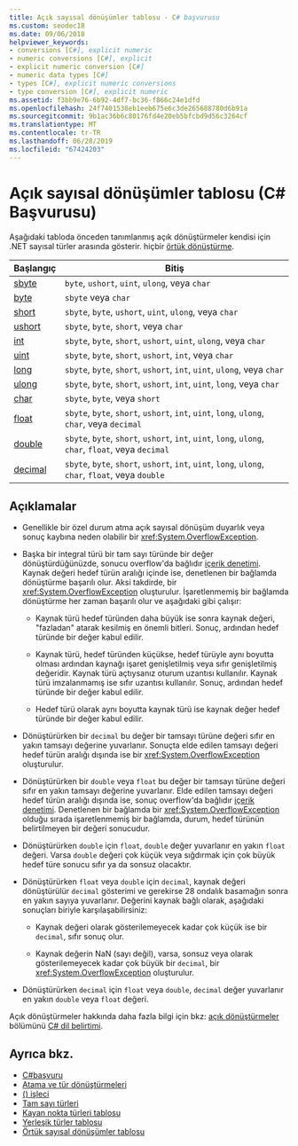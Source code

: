 ```yaml
---
title: Açık sayısal dönüşümler tablosu - C# başvurusu
ms.custom: seodec18
ms.date: 09/06/2018
helpviewer_keywords:
- conversions [C#], explicit numeric
- numeric conversions [C#], explicit
- explicit numeric conversion [C#]
- numeric data types [C#]
- types [C#], explicit numeric conversions
- type conversion [C#], explicit numeric
ms.assetid: f3bb9e76-6b92-4df7-bc36-f866c24e1dfd
ms.openlocfilehash: 24f7401538eb1eeb675e6c3de265688780d6b91a
ms.sourcegitcommit: 9b1ac36b6c80176fd4e20eb5bfcbd9d56c3264cf
ms.translationtype: MT
ms.contentlocale: tr-TR
ms.lasthandoff: 06/28/2019
ms.locfileid: "67424203"
---
```

# <a name="explicit-numeric-conversions-table-c-reference"></a>Açık sayısal dönüşümler tablosu (C# Başvurusu)

Aşağıdaki tabloda önceden tanımlanmış açık dönüştürmeler kendisi için .NET sayısal türler arasında gösterir. hiçbir [örtük dönüştürme](implicit-numeric-conversions-table.md).

|Başlangıç|Bitiş|  
|----------|--------|  
|[sbyte](../builtin-types/integral-numeric-types.md)|`byte`, `ushort`, `uint`, `ulong`, veya `char`|  
|[byte](../builtin-types/integral-numeric-types.md)|`sbyte` veya `char`|  
|[short](../builtin-types/integral-numeric-types.md)|`sbyte`, `byte`, `ushort`, `uint`, `ulong`, veya `char`|  
|[ushort](../builtin-types/integral-numeric-types.md)|`sbyte`, `byte`, `short`, veya `char`|  
|[int](../builtin-types/integral-numeric-types.md)|`sbyte`, `byte`, `short`, `ushort`, `uint`, `ulong`, veya `char`|  
|[uint](../builtin-types/integral-numeric-types.md)|`sbyte`, `byte`, `short`, `ushort`, `int`, veya `char`|  
|[long](../builtin-types/integral-numeric-types.md)|`sbyte`, `byte`, `short`, `ushort`, `int`, `uint`, `ulong`, veya `char`|  
|[ulong](../builtin-types/integral-numeric-types.md)|`sbyte`, `byte`, `short`, `ushort`, `int`, `uint`, `long`, veya `char`|  
|[char](char.md)|`sbyte`, `byte`, veya `short`|  
|[float](float.md)|`sbyte`, `byte`, `short`, `ushort`, `int`, `uint`, `long`, `ulong`, `char`, veya `decimal`|  
|[double](double.md)|`sbyte`, `byte`, `short`, `ushort`, `int`, `uint`, `long`, `ulong`, `char`, `float`, veya `decimal`|  
|[decimal](decimal.md)|`sbyte`, `byte`, `short`, `ushort`, `int`, `uint`, `long`, `ulong`, `char`, `float`, veya `double`|  
  
## <a name="remarks"></a>Açıklamalar  
  
- Genellikle bir özel durum atma açık sayısal dönüşüm duyarlık veya sonuç kaybına neden olabilir bir <xref:System.OverflowException>.  

- Başka bir integral türü bir tam sayı türünde bir değer dönüştürdüğünüzde, sonucu overflow'da bağlıdır [içerik denetimi](checked-and-unchecked.md). Kaynak değeri hedef türün aralığı içinde ise, denetlenen bir bağlamda dönüştürme başarılı olur. Aksi takdirde, bir <xref:System.OverflowException> oluşturulur. İşaretlenmemiş bir bağlamda dönüştürme her zaman başarılı olur ve aşağıdaki gibi çalışır:

  - Kaynak türü hedef türünden daha büyük ise sonra kaynak değeri, "fazladan" atarak kesilmiş en önemli bitleri. Sonuç, ardından hedef türünde bir değer kabul edilir.

  - Kaynak türü, hedef türünden küçükse, hedef türüyle aynı boyutta olması ardından kaynağı işaret genişletilmiş veya sıfır genişletilmiş değeridir. Kaynak türü açtıysanız oturum uzantısı kullanılır. Kaynak türü imzalanmamış ise sıfır uzantısı kullanılır. Sonuç, ardından hedef türünde bir değer kabul edilir.

  - Hedef türü olarak aynı boyutta kaynak türü ise kaynak değer hedef türünde bir değer kabul edilir.
  
- Dönüştürürken bir `decimal` bu değer bir tamsayı türüne değeri sıfır en yakın tamsayı değerine yuvarlanır. Sonuçta elde edilen tamsayı değeri hedef türün aralığı dışında ise bir <xref:System.OverflowException> oluşturulur.  
  
- Dönüştürürken bir `double` veya `float` bu değer bir tamsayı türüne değeri sıfır en yakın tamsayı değerine yuvarlanır. Elde edilen tamsayı değeri hedef türün aralığı dışında ise, sonuç overflow'da bağlıdır [içerik denetimi](checked-and-unchecked.md). Denetlenen bir bağlamda bir <xref:System.OverflowException> olduğu sırada işaretlenmemiş bir bağlamda, durum, hedef türünün belirtilmeyen bir değeri sonucudur.  
  
- Dönüştürürken `double` için `float`, `double` değer yuvarlanır en yakın `float` değeri. Varsa `double` değeri çok küçük veya sığdırmak için çok büyük hedef türe sonucu sıfır ya da sonsuz olacaktır.  
  
- Dönüştürürken `float` veya `double` için `decimal`, kaynak değeri dönüştürülür `decimal` gösterimi ve gerekirse 28 ondalık basamağın sonra en yakın sayıya yuvarlanır. Değerini kaynak bağlı olarak, aşağıdaki sonuçları biriyle karşılaşabilirsiniz:  

  - Kaynak değeri olarak gösterilemeyecek kadar çok küçük ise bir `decimal`, sıfır sonuç olur.  

  - Kaynak değerin NaN (sayı değil), varsa, sonsuz veya olarak gösterilemeyecek kadar çok büyük bir `decimal`, bir <xref:System.OverflowException> oluşturulur.  
  
- Dönüştürürken `decimal` için `float` veya `double`, `decimal` değer yuvarlanır en yakın `double` veya `float` değeri.  
  
 Açık dönüştürmeler hakkında daha fazla bilgi için bkz: [açık dönüştürmeler](~/_csharplang/spec/conversions.md#explicit-conversions) bölümünü [C# dil belirtimi](../language-specification/index.md).
  
## <a name="see-also"></a>Ayrıca bkz.

- [C#başvuru](../index.md)
- [Atama ve tür dönüştürmeleri](../../programming-guide/types/casting-and-type-conversions.md)
- [() işleci](../operators/type-testing-and-conversion-operators.md#cast-operator-)
- [Tam sayı türleri](../builtin-types/integral-numeric-types.md)
- [Kayan nokta türleri tablosu](floating-point-types-table.md)
- [Yerleşik türler tablosu](built-in-types-table.md)
- [Örtük sayısal dönüşümler tablosu](implicit-numeric-conversions-table.md)
